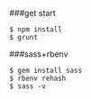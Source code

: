 ###get start
```
$ npm install
$ grunt
```

###sass+rbenv
```
$ gem install sass
$ rbenv rehash
$ sass -v
```
